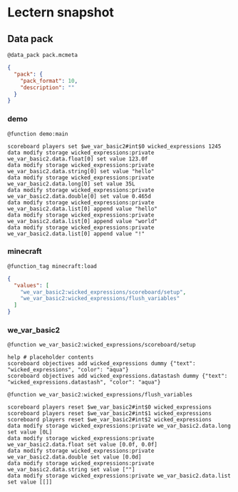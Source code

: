 # Lectern snapshot

## Data pack

`@data_pack pack.mcmeta`

```json
{
  "pack": {
    "pack_format": 10,
    "description": ""
  }
}
```

### demo

`@function demo:main`

```mcfunction
scoreboard players set $we_var_basic2#int$0 wicked_expressions 1245
data modify storage wicked_expressions:private we_var_basic2.data.float[0] set value 123.0f
data modify storage wicked_expressions:private we_var_basic2.data.string[0] set value "hello"
data modify storage wicked_expressions:private we_var_basic2.data.long[0] set value 35L
data modify storage wicked_expressions:private we_var_basic2.data.double[0] set value 0.465d
data modify storage wicked_expressions:private we_var_basic2.data.list[0] append value "hello"
data modify storage wicked_expressions:private we_var_basic2.data.list[0] append value "world"
data modify storage wicked_expressions:private we_var_basic2.data.list[0] append value "!"
```

### minecraft

`@function_tag minecraft:load`

```json
{
  "values": [
    "we_var_basic2:wicked_expressions/scoreboard/setup",
    "we_var_basic2:wicked_expressions/flush_variables"
  ]
}
```

### we_var_basic2

`@function we_var_basic2:wicked_expressions/scoreboard/setup`

```mcfunction
help # placeholder contents
scoreboard objectives add wicked_expressions dummy {"text": "wicked_expressions", "color": "aqua"}
scoreboard objectives add wicked_expressions.datastash dummy {"text": "wicked_expressions.datastash", "color": "aqua"}
```

`@function we_var_basic2:wicked_expressions/flush_variables`

```mcfunction
scoreboard players reset $we_var_basic2#int$0 wicked_expressions
scoreboard players reset $we_var_basic2#int$1 wicked_expressions
scoreboard players reset $we_var_basic2#int$2 wicked_expressions
data modify storage wicked_expressions:private we_var_basic2.data.long set value [0L]
data modify storage wicked_expressions:private we_var_basic2.data.float set value [0.0f, 0.0f]
data modify storage wicked_expressions:private we_var_basic2.data.double set value [0.0d]
data modify storage wicked_expressions:private we_var_basic2.data.string set value [""]
data modify storage wicked_expressions:private we_var_basic2.data.list set value [[]]
```
